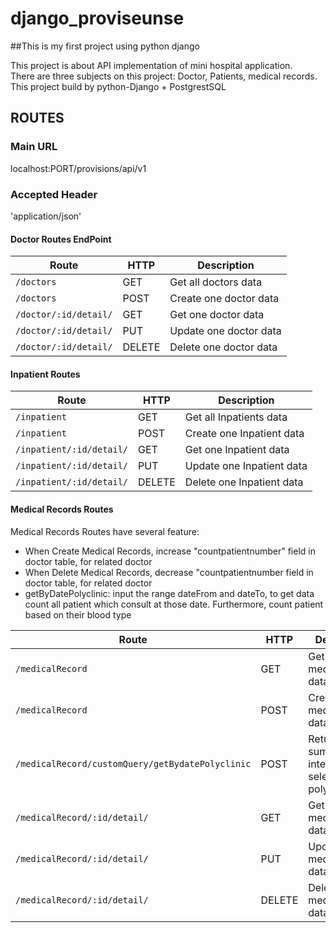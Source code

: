 # django_proviseunse
##This is my first project using python django

This project is about API implementation of mini hospital application.  
There are three subjects on this project: Doctor, Patients, medical records.  
This project build by python-Django + PostgrestSQL

## ROUTES

### Main URL
localhost:PORT/provisions/api/v1

### Accepted Header
'application/json'

#### Doctor Routes EndPoint

| Route                             |  HTTP  | Description |
| --------------------------------- | ------ | --------------|
| `/doctors`      | GET    | Get all doctors data
| `/doctors`      | POST   | Create one doctor data
| `/doctor/:id/detail/`  | GET    | Get one doctor data
| `/doctor/:id/detail/`  | PUT    | Update one doctor data
| `/doctor/:id/detail/`  | DELETE | Delete one doctor data


#### Inpatient Routes

| Route                                |  HTTP  | Description |
| ------------------------------------ | ------ | --------------|
| `/inpatient`      | GET    | Get all Inpatients data
| `/inpatient`      | POST   | Create one Inpatient data
| `/inpatient/:id/detail/`  | GET    | Get one Inpatient data
| `/inpatient/:id/detail/`  | PUT    | Update one Inpatient data
| `/inpatient/:id/detail/`  | DELETE | Delete one Inpatient data


#### Medical Records Routes

Medical Records Routes have several feature:
- When Create Medical Records, increase "countpatientnumber" field in doctor table, for related doctor
- When Delete Medical Records, decrease "countpatientnumber field in doctor table, for related doctor
- getByDatePolyclinic: input the range dateFrom and dateTo, to get data count all patient which consult at those date. Furthermore, count patient based on their blood type

| Route                                                    |  HTTP  | Description |
| -------------------------------------------------------- | ------ | --------------|
| `/medicalRecord`                       | GET    | Get all medicalRecord data
| `/medicalRecord`                       | POST   | Create one medicalRecord data
| `/medicalRecord/customQuery/getBydatePolyclinic`      | POST   | Return consult sum by date interval and/or selected polyclinic
| `/medicalRecord/:id/detail/`                   | GET    | Get one medicalRecord data
| `/medicalRecord/:id/detail/`                   | PUT    | Update one medicalRecord data
| `/medicalRecord/:id/detail/`                   | DELETE | Delete one medicalRecord data
